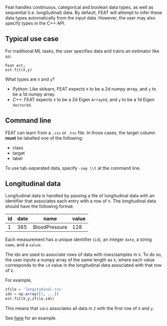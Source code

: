 Feat handles continuous, categorical and boolean data types, as well as sequential (i.e. longitudinal) data. 
By default, FEAT will attempt to infer these data types automatically from the input data. However,
the user may also specify types in the C++ API. 

## Typical use case
For traditional ML tasks, the user specifies data and trains an estimator like so:

```
Feat est;
est.fit(X,y)
```

What types are `X` and `y`? 

- *Python*: Like sklearn, FEAT expects `X` to be a 2d numpy array, and `y` to be a 1d numpy array. 
- *C++*: FEAT expects `X` to be a 2d Eigen `ArrayXd`, and `y` to be a 1d Eigen `VectorXd`.

## Command line

FEAT can learn from a `.csv` or `.tsv` file. In those cases, the target column **must** be labelled one 
of the following:

 - class
 - target
 - label

To use tab-separated data, specify `-sep \\t` at the command line.

## Longitudinal data

Longitudinal data is handled by passing a file of longitudinal data with an identifier that associates
each entry with a row of `X`. The longitudinal data should have the following format: 

id | date | name | value
-- | ---- | ----- | ----
1  | 365  | BloodPressure | 128

Each measurement has a unique identifier (`id`), an integer `date`, a string `name`,
and a `value`. 

The ids are used to associate rows of data with rows/samples in `X`. To do so, the
user inputs a numpy array of the same length as `X`, where each value corresponds
to the `id` value in the longitudinal data associated with that row of `X`. 

For example, 

```python
zfile = 'longitudinal.csv'
ids = np.array([1, ...]) 
est.fit(X,y,zfile,ids)
```

This means that `id=1` associates all data in `Z` with the first row of `X` and `y`.

See [here](./../examples/longitudinal.md) for an example.


